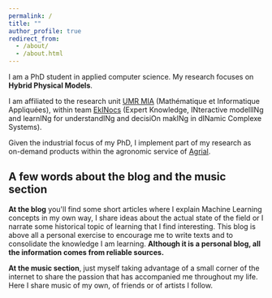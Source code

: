 ```yaml
---
permalink: /
title: ""
author_profile: true
redirect_from: 
  - /about/
  - /about.html
---
```


I am a PhD student in applied computer science. My research focuses on **Hybrid Physical Models**.

I am affiliated to the research unit [UMR MIA](https://mia-ps.inrae.fr/) (Mathématique et Informatique Appliquées), within team [EkINocs](https://mia-ps.inrae.fr/ekinocs) (Expert Knowledge, INteractive modellINg and learnINg for understandINg and decisiOn makINg in dINamic Complexe Systems).

Given the industrial focus of my PhD, I implement part of my research as on-demand products within the agronomic service of [Agrial](https://www.agrial.com/en/).

A few words about the blog and the music section
------
**At the blog** you'll find some short articles where I explain Machine Learning concepts in my own way, I share ideas about the actual state of the field or I narrate some historical topic of learning that I find interesting. This blog is above all a personal exercise to encourage me to write texts and to consolidate the knowledge I am learning. **Although it is a personal blog, all the information comes from reliable sources.**

**At the music section**, just myself taking advantage of a small corner of the internet to share the passion that has accompanied me throughout my life. Here I share music of my own, of friends or of artists I follow.
<!---
TODO: Build the music section.
TODO: General Clean !!! The repository is a mess regarding my needs
--->




